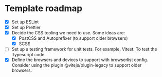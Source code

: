 # Template roadmap

- [x] Set up ESLint
- [x] Set up Prettier
- [x] Decide the CSS tooling we need to use. Some ideas are:
  - [x] PostCSS and Autoprefixer (to support older browsers)
  - [x] SCSS
- [ ] Set up a testing framework for unit tests. For example, Vitest. To test the Typescript code.
- [x] Define the browsers and devices to support with browserlist config. Consider using the plugin @vitejs/plugin-legacy to support older browsers.
